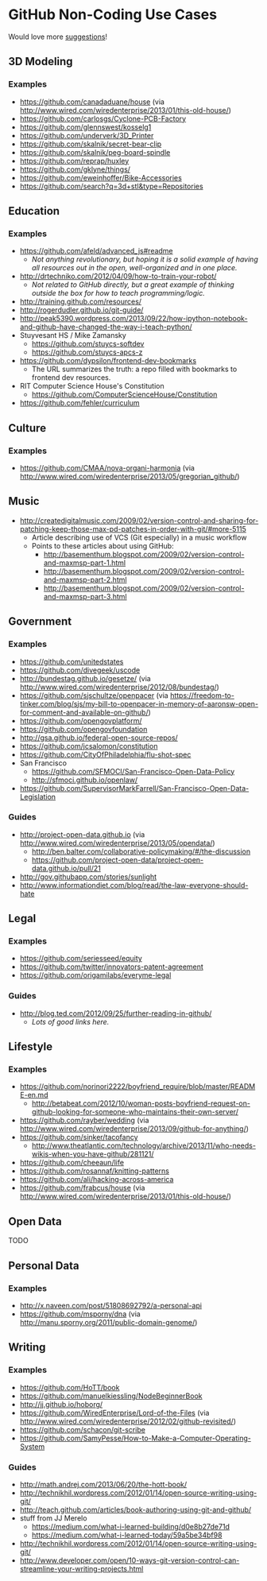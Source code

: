 # GitHub Non-Coding Use Cases

Would love more [suggestions](https://github.com/afeld/github_non_coding/issues)!

## 3D Modeling

### Examples

* https://github.com/canadaduane/house (via http://www.wired.com/wiredenterprise/2013/01/this-old-house/)
* https://github.com/carlosgs/Cyclone-PCB-Factory
* https://github.com/glennswest/kosselg1
* https://github.com/underverk/3D_Printer
* https://github.com/skalnik/secret-bear-clip
* https://github.com/skalnik/peg-board-spindle
* https://github.com/reprap/huxley
* https://github.com/gklyne/things/
* https://github.com/eweinhoffer/Bike-Accessories
* https://github.com/search?q=3d+stl&type=Repositories

## Education

### Examples

* https://github.com/afeld/advanced_js#readme
    * *Not anything revolutionary, but hoping it is a solid example of having all resources out in the open, well-organized and in one place.*
* http://drtechniko.com/2012/04/09/how-to-train-your-robot/
    * *Not related to GitHub directly, but a great example of thinking outside the box for how to teach programming/logic.*
* http://training.github.com/resources/
* http://rogerdudler.github.io/git-guide/
* http://peak5390.wordpress.com/2013/09/22/how-ipython-notebook-and-github-have-changed-the-way-i-teach-python/
* Stuyvesant HS / Mike Zamansky
    * https://github.com/stuycs-softdev
    * https://github.com/stuycs-apcs-z
* https://github.com/dypsilon/frontend-dev-bookmarks
    * The URL summarizes the truth: a repo filled with bookmarks to frontend dev resources.
* RIT Computer Science House's Constitution
    * https://github.com/ComputerScienceHouse/Constitution
* https://github.com/fehler/curriculum

## Culture

### Examples

* https://github.com/CMAA/nova-organi-harmonia (via http://www.wired.com/wiredenterprise/2013/05/gregorian_github/)

## Music

* http://createdigitalmusic.com/2009/02/version-control-and-sharing-for-patching-keep-those-max-pd-patches-in-order-with-git/#more-5115
    * Article describing use of VCS (Git especially) in a music workflow
    * Points to these articles about using GitHub:
      * http://basementhum.blogspot.com/2009/02/version-control-and-maxmsp-part-1.html
      * http://basementhum.blogspot.com/2009/02/version-control-and-maxmsp-part-2.html
      * http://basementhum.blogspot.com/2009/02/version-control-and-maxmsp-part-3.html

## Government

### Examples

* https://github.com/unitedstates
* https://github.com/divegeek/uscode
* http://bundestag.github.io/gesetze/ (via http://www.wired.com/wiredenterprise/2012/08/bundestag/)
* https://github.com/sjschultze/openpacer (via https://freedom-to-tinker.com/blog/sjs/my-bill-to-openpacer-in-memory-of-aaronsw-open-for-comment-and-available-on-github/)
* https://github.com/opengovplatform/
* https://github.com/opengovfoundation
* http://gsa.github.io/federal-open-source-repos/
* https://github.com/jcsalomon/constitution
* https://github.com/CityOfPhiladelphia/flu-shot-spec
* San Francisco
    * https://github.com/SFMOCI/San-Francisco-Open-Data-Policy
    * http://sfmoci.github.io/openlaw/
* https://github.com/SupervisorMarkFarrell/San-Francisco-Open-Data-Legislation

### Guides

* http://project-open-data.github.io (via http://www.wired.com/wiredenterprise/2013/05/opendata/)
    * http://ben.balter.com/collaborative-policymaking/#/the-discussion
    * https://github.com/project-open-data/project-open-data.github.io/pull/21
* http://gov.githubapp.com/stories/sunlight
* http://www.informationdiet.com/blog/read/the-law-everyone-should-hate

## Legal
    
### Examples

* https://github.com/seriesseed/equity
* https://github.com/twitter/innovators-patent-agreement
* https://github.com/origamilabs/everyme-legal

### Guides

* http://blog.ted.com/2012/09/25/further-reading-in-github/
    * *Lots of good links here.*

## Lifestyle

### Examples

* https://github.com/norinori2222/boyfriend_require/blob/master/README-en.md
    * http://betabeat.com/2012/10/woman-posts-boyfriend-request-on-github-looking-for-someone-who-maintains-their-own-server/
* https://github.com/rayber/wedding (via http://www.wired.com/wiredenterprise/2013/09/github-for-anything/)
* https://github.com/sinker/tacofancy
     * http://www.theatlantic.com/technology/archive/2013/11/who-needs-wikis-when-you-have-github/281121/
* https://github.com/cheeaun/life
* https://github.com/rosannaf/knitting-patterns
* https://github.com/ali/hacking-across-america
* https://github.com/frabcus/house (via http://www.wired.com/wiredenterprise/2013/01/this-old-house/)

## Open Data

TODO

## Personal Data

### Examples

* http://x.naveen.com/post/51808692792/a-personal-api
* https://github.com/msporny/dna (via http://manu.sporny.org/2011/public-domain-genome/)

## Writing

### Examples

* https://github.com/HoTT/book
* https://github.com/manuelkiessling/NodeBeginnerBook
* http://jj.github.io/hoborg/
* https://github.com/WiredEnterprise/Lord-of-the-Files (via http://www.wired.com/wiredenterprise/2012/02/github-revisited/)
* https://github.com/schacon/git-scribe
* https://github.com/SamyPesse/How-to-Make-a-Computer-Operating-System

### Guides

* http://math.andrej.com/2013/06/20/the-hott-book/
* http://technikhil.wordpress.com/2012/01/14/open-source-writing-using-git/
* http://teach.github.com/articles/book-authoring-using-git-and-github/
* stuff from JJ Merelo
    * https://medium.com/what-i-learned-building/d0e8b27de71d
    * https://medium.com/what-i-learned-today/59a5be34bf98
* http://technikhil.wordpress.com/2012/01/14/open-source-writing-using-git/
* http://www.developer.com/open/10-ways-git-version-control-can-streamline-your-writing-projects.html

